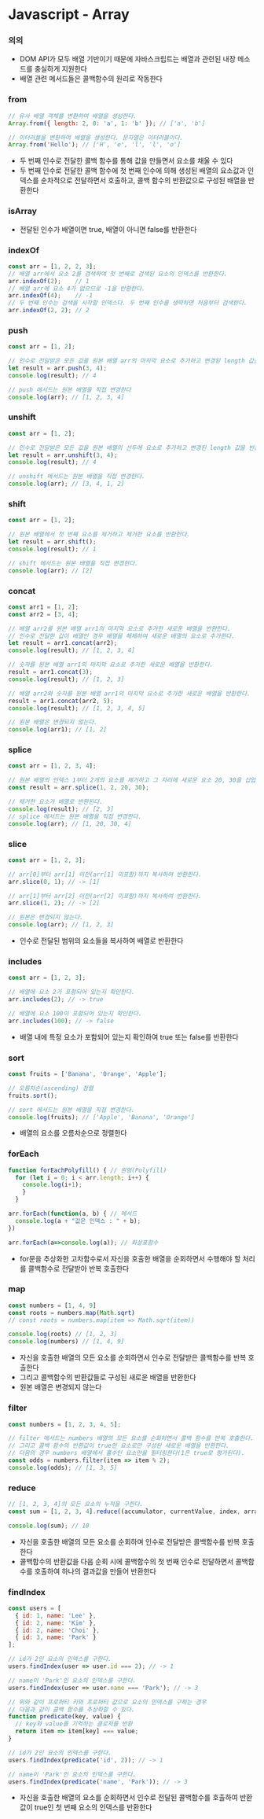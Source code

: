 # Javascript - Array

### 의의

* DOM API가 모두 배열 기반이기 때문에 자바스크립트는 배열과 관련된 내장 메소드를 충실하게 지원한다
* 배열 관련 메서드들은 콜백함수의 원리로 작동한다

### from

```javascript
// 유사 배열 객체를 변환하여 배열을 생성한다.
Array.from({ length: 2, 0: 'a', 1: 'b' }); // ['a', 'b']

// 이터러블을 변환하여 배열을 생성한다. 문자열은 이터러블이다.
Array.from('Hello'); // ['H', 'e', 'l', 'l', 'o']
```

* 두 번째 인수로 전달한 콜백 함수를 통해 값을 만들면서 요소를 채울 수 있다
* 두 번째 인수로 전달한 콜백 함수에 첫 번째 인수에 의해 생성된 배열의 요소값과 인덱스를 순차적으로 전달하면서 호출하고, 콜백 함수의 반환값으로 구성된 배열을 반환한다

### isArray

* 전달된 인수가 배열이면 true, 배열이 아니면 false를 반환한다

### indexOf

```javascript
const arr = [1, 2, 2, 3];
// 배열 arr에서 요소 2를 검색하여 첫 번째로 검색된 요소의 인덱스를 반환한다.
arr.indexOf(2);    // 1
// 배열 arr에 요소 4가 없으므로 -1을 반환한다.
arr.indexOf(4);    // -1
// 두 번째 인수는 검색을 시작할 인덱스다. 두 번째 인수를 생략하면 처음부터 검색한다.
arr.indexOf(2, 2); // 2
```

### push

```javascript
const arr = [1, 2];

// 인수로 전달받은 모든 값을 원본 배열 arr의 마지막 요소로 추가하고 변경된 length 값을 반환한다
let result = arr.push(3, 4);
console.log(result); // 4

// push 메서드는 원본 배열을 직접 변경한다
console.log(arr); // [1, 2, 3, 4]
```

### unshift

```javascript
const arr = [1, 2];

// 인수로 전달받은 모든 값을 원본 배열의 선두에 요소로 추가하고 변경된 length 값을 반환한다.
let result = arr.unshift(3, 4);
console.log(result); // 4

// unshift 메서드는 원본 배열을 직접 변경한다.
console.log(arr); // [3, 4, 1, 2]
```

### shift

```javascript
const arr = [1, 2];

// 원본 배열에서 첫 번째 요소를 제거하고 제거한 요소를 반환한다.
let result = arr.shift();
console.log(result); // 1

// shift 메서드는 원본 배열을 직접 변경한다.
console.log(arr); // [2]
```

### concat

```javascript
const arr1 = [1, 2];
const arr2 = [3, 4];

// 배열 arr2를 원본 배열 arr1의 마지막 요소로 추가한 새로운 배열을 반환한다.
// 인수로 전달한 값이 배열인 경우 배열을 해체하여 새로운 배열의 요소로 추가한다.
let result = arr1.concat(arr2);
console.log(result); // [1, 2, 3, 4]

// 숫자를 원본 배열 arr1의 마지막 요소로 추가한 새로운 배열을 반환한다.
result = arr1.concat(3);
console.log(result); // [1, 2, 3]

// 배열 arr2와 숫자를 원본 배열 arr1의 마지막 요소로 추가한 새로운 배열을 반환한다.
result = arr1.concat(arr2, 5);
console.log(result); // [1, 2, 3, 4, 5]

// 원본 배열은 변경되지 않는다.
console.log(arr1); // [1, 2]
```

### splice

```javascript
const arr = [1, 2, 3, 4];

// 원본 배열의 인덱스 1부터 2개의 요소를 제거하고 그 자리에 새로운 요소 20, 30을 삽입한다.
const result = arr.splice(1, 2, 20, 30);

// 제거한 요소가 배열로 반환된다.
console.log(result); // [2, 3]
// splice 메서드는 원본 배열을 직접 변경한다.
console.log(arr); // [1, 20, 30, 4]
```

### slice

```javascript
const arr = [1, 2, 3];

// arr[0]부터 arr[1] 이전(arr[1] 미포함)까지 복사하여 반환한다.
arr.slice(0, 1); // -> [1]

// arr[1]부터 arr[2] 이전(arr[2] 미포함)까지 복사하여 반환한다.
arr.slice(1, 2); // -> [2]

// 원본은 변경되지 않는다.
console.log(arr); // [1, 2, 3]
```

* 인수로 전달된 범위의 요소들을 복사하여 배열로 반환한다

### includes

```javascript
const arr = [1, 2, 3];

// 배열에 요소 2가 포함되어 있는지 확인한다.
arr.includes(2); // -> true

// 배열에 요소 100이 포함되어 있는지 확인한다.
arr.includes(100); // -> false
```

* 배열 내에 특정 요소가 포함되어 있는지 확인하여 true 또는 false를 반환한다

### sort

```javascript
const fruits = ['Banana', 'Orange', 'Apple'];

// 오름차순(ascending) 정렬
fruits.sort();

// sort 메서드는 원본 배열을 직접 변경한다.
console.log(fruits); // ['Apple', 'Banana', 'Orange']
```

* 배열의 요소를 오름차순으로 정렬한다

### forEach

```javascript
function forEachPolyfill() { // 원형(Polyfill)
  for (let i = 0; i < arr.length; i++) {
    console.log(i+1);
    }
  }

arr.forEach(function(a, b) { // 메서드
  console.log(a + "값은 인덱스 : " + b);
})

arr.forEach(a=>console.log(a)); // 화살표함수
```

* for문을 추상화한 고차함수로서 자신을 호출한 배열을 순회하면서 수행해야 할 처리를 콜백함수로 전달받아 반복 호출한다

### map

```javascript
const numbers = [1, 4, 9]
const roots = numbers.map(Math.sqrt)
// const roots = numbers.map(item => Math.sqrt(item))

console.log(roots) // [1, 2, 3]
console.log(numbers) // [1, 4, 9]
```

* 자신을 호출한 배열의 모든 요소를 순회하면서 인수로 전달받은 콜백함수를 반복 호출한다
* 그리고 콜백함수의 반환값들로 구성된 새로운 배열을 반환한다
* 원본 배열은 변경되지 않는다

### filter

```javascript
const numbers = [1, 2, 3, 4, 5];

// filter 메서드는 numbers 배열의 모든 요소를 순회하면서 콜백 함수를 반복 호출한다.
// 그리고 콜백 함수의 반환값이 true인 요소로만 구성된 새로운 배열을 반환한다.
// 다음의 경우 numbers 배열에서 홀수인 요소만을 필터링한다(1은 true로 평가된다).
const odds = numbers.filter(item => item % 2);
console.log(odds); // [1, 3, 5]
```

### reduce

```javascript
// [1, 2, 3, 4]의 모든 요소의 누적을 구한다.
const sum = [1, 2, 3, 4].reduce((accumulator, currentValue, index, array) => accumulator + currentValue, 0);

console.log(sum); // 10
```

* 자신을 호출한 배열의 모든 요소를 순회하며 인수로 전달받은 콜백함수를 반복 호출한다
* 콜백함수의 반환값을 다음 순회 시에 콜백함수의 첫 번째 인수로 전달하면서 콜백함수를 호출하여 하나의 결과값을 만들어 반환한다

### findIndex

```javascript
const users = [
  { id: 1, name: 'Lee' },
  { id: 2, name: 'Kim' },
  { id: 2, name: 'Choi' },
  { id: 3, name: 'Park' }
];

// id가 2인 요소의 인덱스를 구한다.
users.findIndex(user => user.id === 2); // -> 1

// name이 'Park'인 요소의 인덱스를 구한다.
users.findIndex(user => user.name === 'Park'); // -> 3

// 위와 같이 프로퍼티 키와 프로퍼티 값으로 요소의 인덱스를 구하는 경우
// 다음과 같이 콜백 함수를 추상화할 수 있다.
function predicate(key, value) {
  // key와 value를 기억하는 클로저를 반환
  return item => item[key] === value;
}

// id가 2인 요소의 인덱스를 구한다.
users.findIndex(predicate('id', 2)); // -> 1

// name이 'Park'인 요소의 인덱스를 구한다.
users.findIndex(predicate('name', 'Park')); // -> 3
```

* 자신을 호출한 배열의 요소를 순회하면서 인수로 전달된 콜백함수를 호출하여 반환값이 true인 첫 번째 요소의 인덱스를 반환한다
